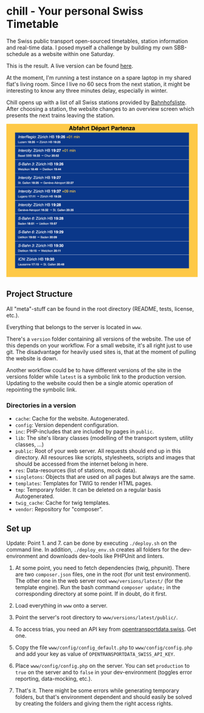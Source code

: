 # chill - Your personal Swiss Timetable

The Swiss public transport open-sourced timetables, station information and real-time data. 
I posed myself a challenge by building my own SBB-schedule as a website within one Saturday. 

This is the result. 
A live version can be found [here](http://chill.serena-mueller.ch).

At the moment, I'm running a test instance on a spare laptop in my shared flat's living room. 
Since I live no 60 secs from the next station, it might be interesting to know any three minutes delay, especially in winter.

Chill opens up with a list of all Swiss stations provided by [Bahnhofsliste](https://opentransportdata.swiss/de/cookbook/bahnhofsliste/). 
After choosing a station, the website changes to an overview screen which presents the next trains leaving the station. 

![Example](./res/ZuerichDemo.png)

## Project Structure

All "meta"-stuff can be found in the root directory (README, tests, license, etc.). 

Everything that belongs to the server is located in `www`. 

There's a `version` folder containing all versions of the website. 
The use of this depends on your workflow. 
For a small website, it's all right just to use git. 
The disadvantage for heavily used sites is, that at the moment of pulling the website is down. 

Another workflow could be to have different versions of the site in the versions folder while `latest` is a symbolic link to the production version. 
Updating to the website could then be a single atomic operation of repointing the symbolic link.

### Directories in a version

- `cache`: Cache for the website. Autogenerated.
- `config`: Version dependent configuration.
- `inc`: PHP-includes that are included by pages in `public`.
- `lib`: The site's library classes (modelling of the transport system, utility classes, …)
- `public`: Root of your web server. All requests should end up in this directory. All resources like scripts, stylesheets, scripts and images that should be accessed from the internet belong in here.
- `res`: Data-resources (list of stations, mock data).
- `singletons`: Objects that are used on all pages but always are the same.
- `templates`: Templates for TWIG to render HTML pages.
- `tmp`: Temporary folder. It can be deleted on a regular basis Autogenerated.
- `twig_cache`: Cache for twig templates.
- `vendor`: Repository for "composer".

## Set up
Update: Point 1. and 7. can be done by executing `./deploy.sh` on the command line. 
In addition, `./deploy_env.sh` creates all folders for the dev-environment and downloads dev-tools like PHPUnit and linters.

1. At some point, you need to fetch dependencies (twig, phpunit). 
There are two `composer.json` files, one in the root (for unit test environment). The other one in the web server root `www/versions/latest/` (for the template engine). Run the bash command `composer update;` in the corresponding directory at some point. If in doubt, do it first.

2. Load everything in `www` onto a server.

3. Point the server's root directory to `www/versions/latest/public/`.

4. To access trias, you need an API key from [opentransportdata.swiss](https://opentransportdata.swiss/de/dev-dashboard). Get one.

5. Copy the file `www/config/config_default.php` to `www/config/config.php` and add your key as value of `OPENTRANSPORTDATA_SWISS_API_KEY`.

6. Place `www/config/config.php` on the server. 
You can set `production` to `true` on the server and to `false` in your dev-environment (toggles error reporting, data-mocking, etc.).

7. That's it. There might be some errors while generating temporary folders, but that's environment dependent and should easily be solved by creating the folders and giving them the right access rights.


